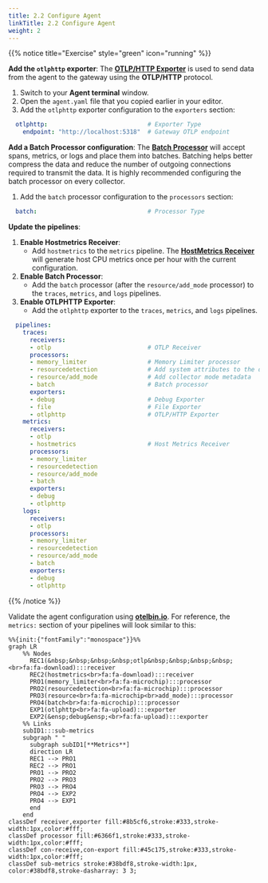 ```yaml
---
title: 2.2 Configure Agent
linkTitle: 2.2 Configure Agent
weight: 2
---
```


{{% notice title="Exercise" style="green" icon="running" %}}

**Add the `otlphttp` exporter**: The [**OTLP/HTTP Exporter**](https://docs.splunk.com/observability/en/gdi/opentelemetry/components/otlphttp-exporter.html) is used to send data from the agent to the gateway using the **OTLP/HTTP** protocol.

1. Switch to your **Agent terminal** window.
2. Open the `agent.yaml` file that you copied earlier in your editor.
3. Add the `otlphttp` exporter configuration to the `exporters` section:

```yaml
  otlphttp:                            # Exporter Type
    endpoint: "http://localhost:5318"  # Gateway OTLP endpoint
```

**Add a Batch Processor configuration**: The [**Batch Processor**](https://github.com/open-telemetry/opentelemetry-collector/blob/main/processor/batchprocessor/README.md) will accept spans, metrics, or logs and place them into batches. Batching helps better compress the data and reduce the number of outgoing connections required to transmit the data. It is highly recommended configuring the batch processor on every collector.

1. Add the `batch` processor configuration to the `processors` section:

```yaml
  batch:                               # Processor Type
```

**Update the pipelines**:

1. **Enable Hostmetrics Receiver**:
    - Add `hostmetrics` to the `metrics` pipeline. The [**HostMetrics Receiver**](https://github.com/open-telemetry/opentelemetry-collector-contrib/tree/main/receiver/hostmetricsreceiver#readme) will generate host CPU metrics once per hour with the current configuration.
2. **Enable Batch Processor**:
    - Add the `batch` processor (after the `resource/add_mode` processor) to the `traces`, `metrics`, and `logs` pipelines.
3. **Enable OTLPHTTP Exporter**:
    - Add the `otlphttp` exporter to the `traces`, `metrics`, and `logs` pipelines.

```yaml
  pipelines:
    traces:
      receivers:
      - otlp                           # OTLP Receiver
      processors:
      - memory_limiter                 # Memory Limiter processor
      - resourcedetection              # Add system attributes to the data
      - resource/add_mode              # Add collector mode metadata
      - batch                          # Batch processor
      exporters:
      - debug                          # Debug Exporter
      - file                           # File Exporter
      - otlphttp                       # OTLP/HTTP Exporter
    metrics:
      receivers:
      - otlp
      - hostmetrics                    # Host Metrics Receiver
      processors:
      - memory_limiter
      - resourcedetection
      - resource/add_mode
      - batch
      exporters:
      - debug
      - otlphttp
    logs:
      receivers:
      - otlp
      processors:
      - memory_limiter
      - resourcedetection
      - resource/add_mode
      - batch
      exporters:
      - debug
      - otlphttp
```

{{% /notice %}}

Validate the agent configuration using **[otelbin.io](https://www.otelbin.io/)**. For reference, the `metrics:` section of your pipelines will look similar to this:

```mermaid
%%{init:{"fontFamily":"monospace"}}%%
graph LR
    %% Nodes
      REC1(&nbsp;&nbsp;&nbsp;&nbsp;otlp&nbsp;&nbsp;&nbsp;&nbsp;<br>fa:fa-download):::receiver
      REC2(hostmetrics<br>fa:fa-download):::receiver
      PRO1(memory_limiter<br>fa:fa-microchip):::processor
      PRO2(resourcedetection<br>fa:fa-microchip):::processor
      PRO3(resource<br>fa:fa-microchip<br>add_mode):::processor
      PRO4(batch<br>fa:fa-microchip):::processor
      EXP1(otlphttp<br>fa:fa-upload):::exporter
      EXP2(&ensp;debug&ensp;<br>fa:fa-upload):::exporter
    %% Links
    subID1:::sub-metrics
    subgraph " "
      subgraph subID1[**Metrics**]
      direction LR
      REC1 --> PRO1
      REC2 --> PRO1
      PRO1 --> PRO2
      PRO2 --> PRO3
      PRO3 --> PRO4
      PRO4 --> EXP2
      PRO4 --> EXP1
      end
    end
classDef receiver,exporter fill:#8b5cf6,stroke:#333,stroke-width:1px,color:#fff;
classDef processor fill:#6366f1,stroke:#333,stroke-width:1px,color:#fff;
classDef con-receive,con-export fill:#45c175,stroke:#333,stroke-width:1px,color:#fff;
classDef sub-metrics stroke:#38bdf8,stroke-width:1px, color:#38bdf8,stroke-dasharray: 3 3;
```
